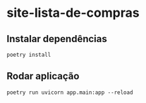 # site-lista-de-compras


## Instalar dependências
```
poetry install
```
## Rodar aplicação
```
poetry run uvicorn app.main:app --reload
```